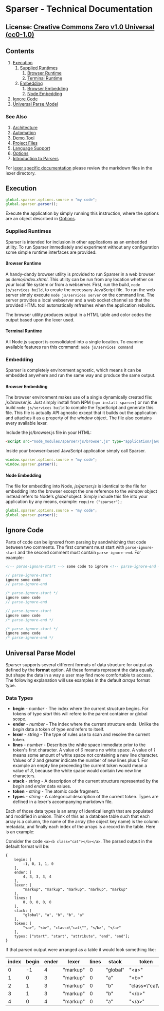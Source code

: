 # Sparser - Technical Documentation

## License: [Creative Commons Zero v1.0 Universal (cc0-1.0)](../license)

## Contents
1. [Execution](#execution)
   1. [Supplied Runtimes](#supplied-runtimes)
      1. [Browser Runtime](#browser-runtime)
      1. [Terminal Runtime](#terminal-runtime)
   1. [Embedding](#embedding)
      1. [Browser Embedding](#browser-embedding)
      1. [Node Embedding](#node-embedding)
1. [Ignore Code](#ignore-code)
1. [Universal Parse Model](#universal-parse-model)

### See Also
1. [Architecture](architecture.md)
1. [Automation](automation.md)
1. [Demo Tool](demo.md)
1. [Project Files](files.md)
1. [Language Support](language-support.md)
1. [Options](options.md)
1. [Introduction to Parsers](parsers.md)

For [lexer specific documentation](lexers) please review the markdown files in the lexer directory.

## Execution
```javascript
global.sparser.options.source = "my code";
global.sparser.parser();
```

Execute the application by simply running this instruction, where the options are an object described in [Options](options.md).

### Supplied Runtimes
Sparser is intended for inclusion in other applications as an embedded utility.  To run Sparser immediately and experiment without any configuration some simple runtime interfaces are provided.

#### Browser Runtime
A handy-dandy browser utility is provided to run Sparser in a web browser as *demo/index.xhtml*.  This utility can be run from any location whether on your local file system or from a webserver.  First, run the build, `node js/services build`, to create the necessary JavaScript file.  To run the web server simply execute `node js/services server` on the command line.  The server provides a local webserver and a web socket channel so that the provided HTML tool automatically refreshes when the application rebuilds.

The browser utility produces output in a HTML table and color codes the output based upon the lexer used.

#### Terminal Runtime
All Node.js support is consolidated into a single location.  To examine available features run this command: `node js/services command`

### Embedding
Sparser is completely environment agnostic, which means it can be embedded anywhere and run the same way and produce the same output.

#### Browser Embedding
The browser environment makes use of a single dynamically created file: *js/browser.js*.  Just simply install from NPM (`npm install sparser`) or run the build `node js/services build` to compile the TypeScript and generate this file.  This file is actually API agnostic except that it builds out the application and attaches it as a property of the *window* object.  The file also contains every available lexer.

Include the js/browser.js file in your HTML:
```html
<script src="node_modules/sparser/js/browser.js" type="application/javascript"></script>
```

Inside your browser-based JavaScript application simply call Sparser.
```javascript
window.sparser.options.source = "my code";
window.sparser.parser();
```

#### Node Embedding
The file for embedding into Node, *js/parser.js* is identical to the file for embedding into the browser except the one reference to the *window* object instead refers to Node's *global* object.  Simply include this file into your application by any means, example: `require ("sparser");`

```javascript
global.sparser.options.source = "my code";
global.sparser.parser();
```

## Ignore Code
Parts of code can be ignored from parsing by sandwhiching that code between two comments.  The first comment must start with `parse-ignore-start` and the second comment must contain `parse-ignore-end`.  For example:

```xml
<!-- parse-ignore-start --> some code to ignore <!-- parse-ignore-end -->
```

```javascript
// parse-ignore-start
ignore some code
// parse-ignore-end

/* parse-ignore-start */
ignore some code
// parse-ignore-end

// parse-ignore-start
ignore some code
/* parse-ignore-end */

/* parse-ignore-start */
ignore some code
/* parse-ignore-end */
```

## Universal Parse Model
Sparser supports several different formats of data structure for output as defined by the **format** option.  All these formats represent the data equally, but shape the data in a way a user may find more comfortable to access.  The following explanation will use examples in the default *arrays* format type.

### Data Types 
* **begin** - *number* - The index where the current structure begins.  For tokens of type *start* this will refere to the parent container or global scope.
* **ender** - *number* - The index where the current structure ends. Unlike the *begin* data a token of type *end* refers to itself.
* **lexer** - *string* - The type of rules use to scan and resolve the current token.
* **lines** - *number* - Describes the white space immediate prior to the token's first character.  A value of *0* means no white space.  A value of *1* means some amount of white space not containing a new line character.  Values of *2* and greater indicate the number of new lines plus 1.  For example an empty line preceeding the current token would mean a value of *3*, because the white space would contain two new line characters.
* **stack** - *string* - A description of the current structure represented by the *begin* and *ender* data values.
* **token** - *string* - The atomic code fragment.
* **types** - *string* - A categorical description of the current token.  Types are defined in a lexer's accompanying markdown file.

Each of those data types is an array of identical length that are populated and modified in unison.  Think of this as a database table such that each array is a column, the name of the array (the object key name) is the column metadata, and finally each index of the arrays is a record in the table.  Here is an example:

Consider the code `<a><b class="cat"></b></a>`.  The parsed output in the default format will be:
```
{
    begin: [
        -1, 0, 1, 1, 0
    ],
    ender: [
        4, 3, 3, 3, 4
    ],
    lexer: [
        "markup", "markup", "markup", "markup", "markup"
    ],
    lines: [
        0, 0, 0, 0, 0
    ],
    stack: [
        "global", "a", "b", "b", "a"
    ],
    token: [
        "<a>", "<b>", "class=\"cat\"", "</b>", "</a>"
    ],
    types: ["start", "start", "attribute", "end", "end"];
}
```

If that parsed output were arranged as a table it would look something like:

index | begin | ender | lexer    |  lines | stack    | token             | types
----- | ----- | ----- | -------- | ------ | -------- | ----------------- | -----
0     | -1    | 4     | "markup" | 0      | "global" | "&lt;a&gt;"       | "start"
1     | 0     | 3     | "markup" | 0      | "a"      | "&lt;b&gt;"       | "start"
2     | 1     | 3     | "markup" | 0      | "b"      | "class=\\"cat\\"" | "attribute"
3     | 1     | 3     | "markup" | 0      | "b"      | "&lt;/b&gt;"      | "end"
4     | 0     | 4     | "markup" | 0      | "a"      | "&lt;/a&gt;"      | "end"